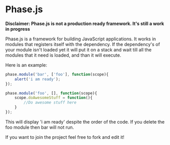 Phase.js
========

**Disclaimer: Phase.js is not a production ready framework. It's still a work in progress**

Phase.js is a framework for building JavaScript applications. It works in modules
that registers itself with the dependency. If the dependency's of your module isn't
loaded yet it will put it on a stack and wait till all the modules that it need is 
loaded, and than it will execute.

Here is an example:

```javascript
phase.module('bar', ['foo'], function(scope){
    alert('i am ready');
});

phase.module('foo', [], function(scope){
    scope.doAwesomeStuff = function(){
        //Do awesome stuff here
    } 
});

```

This will display 'i am ready' despite the order of the code. If you delete the 
foo module then bar will not run.

If you want to join the project feel free to fork and edit it!
